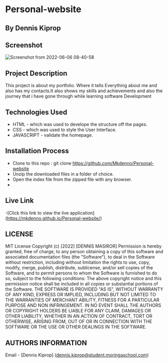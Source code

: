 # Personal-website

 ## By Dennis Kiprop
 
## Screenshot

![Screenshot from 2022-06-06 08-40-58](https://user-images.githubusercontent.com/104482846/172101759-12d6be2e-e1dc-4350-a86d-85500c8cfb41.png)

## Project Description

This project is about my portfolio. Where it tells Everything about me and also has my contacts.It also shows my skills and achievements and also the journey that i have gone through while learning software Development

## Technologies Used

* HTML - which was used to develope the structure off the pages.
* CSS - which was used to style the User Interface.
* JAVASCRIPT - validate the homepage.

## Installation Process

* Clone to this repo : git clone https://github.com/Mkdenno/Personal-website
* Unzip the downloaded files in a folder of choice.
* Open the index file from the zipped file with any browser.
* 
## Live Link

-[Click this link to view the live application]  (https://mkdenno.github.io/Personal-website/)

## LICENSE

MIT License
Copyright (c) [2022] [DENNIS MASIROR]
Permission is hereby granted, free of charge, to any person obtaining a copy of this software and associated documentation files (the "Software"), to deal in the Software without restriction, including without limitation the rights to use, copy, modify, merge, publish, distribute, sublicense, and/or sell copies of the Software, and to permit persons to whom the Software is furnished to do so, subject to the following conditions:
The above copyright notice and this permission notice shall be included in all copies or substantial portions of the Software.
THE SOFTWARE IS PROVIDED "AS IS", WITHOUT WARRANTY OF ANY KIND, EXPRESS OR IMPLIED, INCLUDING BUT NOT LIMITED TO THE WARRANTIES OF MERCHANT ABILITY, FITNESS FOR A PARTICULAR PURPOSE AND NON INFRINGEMENT. IN NO EVENT SHALL THE AUTHORS OR COPYRIGHT HOLDERS BE LIABLE FOR ANY CLAIM, DAMAGES OR OTHER LIABILITY, WHETHER IN AN ACTION OF CONTRACT, TORT OR OTHERWISE, ARISING FROM, OUT OF OR IN CONNECTION WITH THE SOFTWARE OR THE USE OR OTHER DEALINGS IN THE SOFTWARE.

## AUTHORS INFORMATION

Email - [Dennis Kiprop] (dennis.kiprop@student.moringaschool.com)
